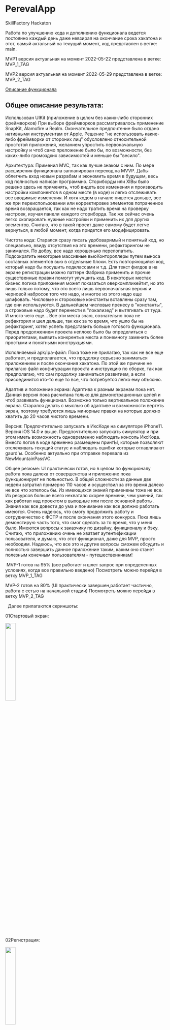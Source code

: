 # PerevalApp
 SkillFactory Hackaton
 
Работа по улучшению кода и дополнению функционала ведется постоянно каждый день даже невзирая на окончание срока хакатона и этот, самый актальный на текущий момент, код представлен в ветке: main.
 
MVP1 версия актуальная на момент 2022-05-22 представлена в ветке: MVP_1_TAG

MVP2 версия актуальная на момент 2022-05-29 представлена в ветке: MVP_2_TAG

 [Описание функционала](#описание-функционала)

## Общее описание результата:

Использован UIKit (приложение в целом без каких-либо сторонних фреймворков)
При выборе фреймворков рассматривалось применение SnapKit, Alamofire и Realm. Окончательное предпочтение было отдано нативными инструментам от Apple. Решение "не использовать какие-либо фреймворки от стороних лиц" обусловлено относительной простотой приложения, желанием упростить первоначальную настройку и чтоб само преложение было бы, по возможности, без каких-либо громоздких зависимостей и меньше бы "весило".

Архитектура: Применил MVC, так как лучше знаком с ним. По мере расширения функционала запланирован переход на MVVP. Дабы облегчить вход новым разрабам и экономить время в будущем, весь код полностью написан программно. Сториборды или XIBы было решено здесь не применять, чтоб видеть все изменения и производить настройки компонентов в одном месте (в коде) и легко отслеживать все вводимые изменения. И хотя кодом в начале пишется дольше, все же при переиспользовании или корректировке элементов потраченное время возвращается, так как не надо тратить время на проверку настроек, изучая панели каждого сториборда. Так же сейчас очень легко скопировать нужные настройки и применить их для других элементов. Считаю, что в такой проект даже самому будет легче вернуться, в любой момент, когда придется его модифицировать.

Чистота кода: Старался сразу писать удобоваримый и понятный код, но специально, ввиду отсутствия на это времени, рефакторингом не занимался. По добру, все надо хорошенько перелопатить. Подсократить некоторые массивные вьюКонтороллеры путем выноса составных элементов вью в отдельные блоки. Есть повторяющийся код, который надо бы посушить подклассами и т.д. Для текст филдов в на экране регистрации можно паттерн Фабрика применить и прочие существенные правки помогут улучшить код. В некоторых местах бизнес логика приложения может показаться оверкомпликейтит, но это лишь только потому, что это всего лишь первоначальная версия и черновой набросок того что надо, и многое из этого надо еще шлифовать. Числовые и стороковые константы вставлены сразу там, где они используются. В дальнейшем числовые пренесу в "константы",  а строковые надо будет перенести в "локализед" и вытягивать от туда. И много чего еще... Все эти места знаю, сознательно пока не рефакторил и шел дальше, так как за то время, что ушло бы на рефакторинг, хотел успеть представить больше готового функционала. Перед продолжением проекта неплохо было бы определиться с приоритетами, выявить конкрентые места и понемногу заменить более простыми и понятными конструкциями.

Исполняемый apk/ipa-файл: Пока тоже не прилагаю, так как не все еще работает, и предполагается, что продолжу серьезно заниматься приложением и после окончания хакатона. По этой же причине не прилагаю файл конфигурации проекта и инструкцию по сборке, так как предполагаю, что сам продолжу заниматься развитием, а если присоединится кто-то еще то все, что потребуется легко ему объясню.

Адаптив и положение экрана: Адаптива к разным экранам пока нет. Данная версия пока расчитана только для демонстрационных целей и чтоб развивать функционал. Возможно только вертикальное положение экрана. Старался делать с мыслью об адаптиве и возможности вертеть экран, поэтому требуются лишь минорные правки на которые должно хватить до 20 часов чистого времени.

Версия: Предпочтительно запускать в ИксКоде на симуляторе iPhone11. Версия iOS 14.0 и выше. Предпочтительно запускать симулятор и при этом иметь возможность одновременно наблюдать консоль ИксКода. Вместо логов в коде временно размещены принтЫ, которые позволяют отслеживать текущий статус и наблюдать ошибки которые отлавливают gaurd'ы. Особенно актуально при отправке перевала из NewMountainPassVC.

Общее резюме: UI практически готов, но в целом по функционалу работа пока далека от совершенства и приложение пока функционирует не польностью. В общей сложности за данные две недели затратил примерно 110 часов и осуществил за это время далеко не все что хотелось бы. Из имеющихся знаний применены тоже не все. Из ресурсов больше всего нехватало скорее времени, чем умений, так как работал над проектом в выходные или после основной работы. Знания как все довести до ума и понимание как все должно работать имеются. Очень надеюсь, что смогу продолжить работу и сотрудничество с ФСТР и после окончания этого конкурса. Пока лишь демонстирую часть того, что смог сделать за то время, что у меня было. Имеются вопросы к заказчику по дизайну, функционалу и бэку. Считаю, что приложению очень не хватает аутентификации пользователя, и думаю, что этот функционал, даже для MVP, просто необходим. Надеюсь, что все это и другие вопросы сможем обсудить и полностью завершить данное приложение таким, каким оно станет полезным конечным пользователям - путешественникам!

  MVP-1 готов на 95% (все работает и шлет запрос при определенных условиях, когда все правильно введено) Посмотреть можно перейдя в ветку MVP_1_TAG
  
  MVP-2 готов на 80% (UI практически завершен,работает частично, работа с сетью на начальной стадии) Посмотреть можно перейдя в ветку MVP_2_TAG
  
  Далее прилагаются скриншоты:
  
  01Стартовый экран:
  
<img src="/readMeImages/01.png" width="25%">
  
  02Регистрация:
  
<img src="/readMeImages/02.png" width="25%">
  
  03Список переалов (если список пуст, то показыем пустой экран)
  
<img src="/readMeImages/03.png" width="25%">
  
  04Карточка Нового перевала:
  
<img src="/readMeImages/04-01.png" width="25%">
<img src="/readMeImages/04-02.png" width="25%">
  
  05Редактирование карточки сохраненного перевала:
  
<img src="/readMeImages/05-01.png" width="25%">
<img src="/readMeImages/05-02.png" width="25%">
  
  06Добавление фотографии:
  
<img src="/readMeImages/06.png" width="25%">
  
  ## Описание Функционала:
  
  Запускать из xCode на симуляторе iOS11.
  
  Сразу После запуска появляется экран загрузки SplashViewController в котором пока установлена задержка в 1 секунду, которая имитирует подгрузку данных. Далее планируется эту задержку убрать, а бизнес-логику дополнить функционалом которая пропускает на следующий экран после того как подтянуты необходимые данные:
  
<img src="/readMeVideos/video01.gif" width="50%">
<br>
<br>
 
  На экране приветсвия нажимаем на кнопку "Войти" и попадаем на экран с регистрацией пользователя. Где надо заполнить данные о пользователе. При появлении клавиатуры зону ввода можно скролить. После нажатия вне полей ввода клавиатура скрывается. Если пользователь по какой либо причине уходит из этого экрана, то все поля которые он ввел сохранят свои занчения даже если прилодение будет выключенно. Данный функционал упростит пользователю закончить ввод данных в следующий раз. Имя, Фамилия, эмайл и телефон обязательны для ввода. Без них в последствии не получится зарегитрировать. Валидацией полей ввода пока не занимался. Валидации для перехода на следующий экран тоже пока нет, но это все можно добавить в следующей версии согласно требованиям заказчика.
  
<img src="/readMeVideos/video02.gif" width="50%">
<br>
<br>
  
  
    Work in progress...
  
  Расширеное описание функционала на данный момент в процессе приготовления (пришлось отложить ввиду недостаточного колличества времени). Будет дополнено до вечера среды 1 июня 23:00 МСК. Если есть вопросы при воспроизведении и тестировании всегда можете обратить ко мне через слак.
  

